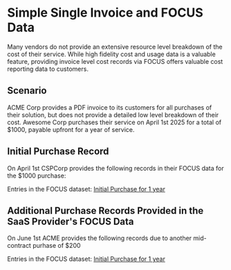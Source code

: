 # Simple Single Invoice and FOCUS Data

Many vendors do not provide an extensive resource level breakdown of the cost of their service. While high fidelity cost and usage data is a valuable feature, providing invoice level cost records via FOCUS offers valuable cost reporting data to customers.

## Scenario

ACME Corp provides a PDF invoice to its customers for all purchases of their solution, but does not provide a detailed low level breakdown of their cost. Awesome Corp purchases their service on April 1st 2025 for a total of $1000, payable upfront for a year of service.

## Initial Purchase Record

On April 1st CSPCorp provides the following records in their FOCUS data for the $1000 purchase:

Entries in the FOCUS dataset: [Initial Purchase for 1 year](https://docs.google.com/spreadsheets/d/1kQTDK3Sk9BnNcn6Ovyaa37T1aMaXfHaDahsuk1Notn4/edit?gid=124980246#gid=124980246)

## Additional Purchase Records Provided in the SaaS Provider's FOCUS Data

On June 1st ACME provides the following records due to another mid-contract purhase of $200

Entries in the FOCUS dataset: [Initial Purchase for 1 year](https://docs.google.com/spreadsheets/d/1kQTDK3Sk9BnNcn6Ovyaa37T1aMaXfHaDahsuk1Notn4/edit?gid=124980246#gid=124980246)
